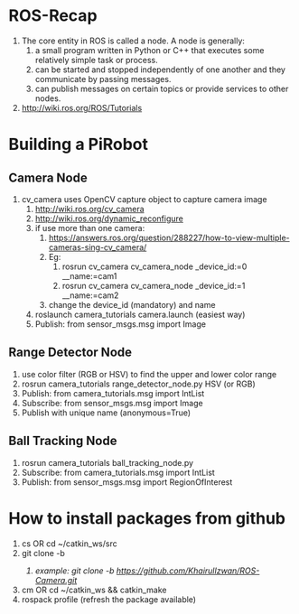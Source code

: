 # ROS-Recap
1.  The core entity in ROS is called a node. A node is generally:
    1.  a small program written in Python or C++ that executes some relatively simple task or process.
    2.  can be started and stopped independently of one another and they communicate by passing messages.
    3.  can publish messages on certain topics or provide services to other nodes.
2.  http://wiki.ros.org/ROS/Tutorials

# Building a PiRobot
## Camera Node
1.  cv_camera uses OpenCV capture object to capture camera image
    1.  http://wiki.ros.org/cv_camera
    2.  http://wiki.ros.org/dynamic_reconfigure
    3.  if use more than one camera:
        1.  https://answers.ros.org/question/288227/how-to-view-multiple-cameras-sing-cv_camera/
        2.  Eg:
            1.  rosrun cv_camera cv_camera_node _device_id:=0 __name:=cam1
            2.  rosrun cv_camera cv_camera_node _device_id:=1 __name:=cam2
        3.  change the device_id (mandatory) and name
    4. roslaunch camera_tutorials camera.launch (easiest way)
    5. Publish: from sensor_msgs.msg import Image

## Range Detector Node
1.  use color filter (RGB or HSV) to find the upper and lower color range
2.  rosrun camera_tutorials range_detector_node.py HSV (or RGB)
3.  Publish: from camera_tutorials.msg import IntList
4.  Subscribe: from sensor_msgs.msg import Image
5.  Publish with unique name (anonymous=True)

## Ball Tracking Node
1.  rosrun camera_tutorials ball_tracking_node.py  
2.  Subscribe: from camera_tutorials.msg import IntList
3.  Publish: from sensor_msgs.msg import RegionOfInterest

# How to install packages from github
1.  cs OR cd ~/catkin_ws/src
2.  git clone -b <branch> <address>
    1. example: git clone -b https://github.com/KhairulIzwan/ROS-Camera.git
3.  cm OR cd ~/catkin_ws && catkin_make
4.  rospack profile (refresh the package available)
